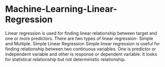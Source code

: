 # Machine-Learning-Linear-Regression
Linear regression is used for finding linear relationship between target and one or more predictors. There are two types of linear regression- Simple and Multiple. Simple Linear Regression Simple linear regression is useful for finding relationship between two continuous variables. One is predictor or independent variable and other is response or dependent variable. It looks for statistical relationship but not deterministic relationship. 
